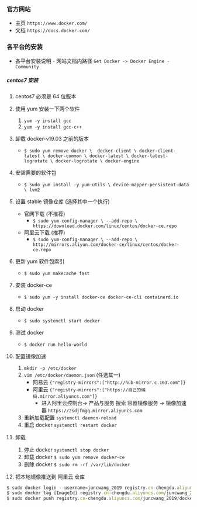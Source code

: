 ### 官方网站

+ 主页 `https://www.docker.com/`
+ 文档 `https://docs.docker.com/`

### 各平台的安装

+ 各平台安装说明 - 网站文档内路径 `Get Docker -> Docker Engine - Community`

##### centos7 安装

1. centos7 必须是 64 位版本
2. 使用 yum 安装一下两个软件
    1. `yum -y install gcc`
    2. `yum -y install gcc-c++`
3. 卸载 docker-v19.03 之前的版本
    + `$ sudo yum remove docker \ 
                  docker-client \
                  docker-client-latest \
                  docker-common \
                  docker-latest \
                  docker-latest-logrotate \
                  docker-logrotate \
                  docker-engine`
4. 安装需要的软件包
    + `$ sudo yum install -y yum-utils \
                                device-mapper-persistent-data \
                                lvm2`
5. 设置 stable 镜像仓库 (选择其中一个执行)
    + 官网下载 (不推荐)
        + `$ sudo yum-config-manager \
                    --add-repo \
                    https://download.docker.com/linux/centos/docker-ce.repo`
    + 阿里云下载 (推荐)
        + `$ sudo yum-config-manager \
                    --add-repo \
                    http://mirrors.aliyun.com/docker-ce/linux/centos/docker-ce.repo`
6. 更新 yum 软件包索引
    + `$ sudo yum makecache fast`
7. 安装 docker-ce
    + `$ sudo yum -y install docker-ce docker-ce-cli containerd.io`
8. 启动 docker
    + `$ sudo systemctl start docker`
9. 测试 docker
    + `$ docker run hello-world`
10. 配置镜像加速
    1. `mkdir -p /etc/docker`
    2. `vim /etc/docker/daemon.json` (任选其一)
        + 网易云 `{"registry-mirrors":["http://hub-mirror.c.163.com"]}`
        + 阿里云 `{"registry-mirrors":["https://自己的编码.mirror.aliyuncs.com"]}`
            + 进入阿里云控制台-> 产品与服务 搜索 容器镜像服务 -> 镜像加速器 `https://2sdjfmgq.mirror.aliyuncs.com`
    3. 重新加载配置 `systemctl daemon-reload`
    4. 重启 docker `systemctl restart docker`
11. 卸载
    1. 停止 docker `systemctl stop docker`
    2. 卸载 docker `$ sudo yum remove docker-ce`
    3. 删除 docker `$ sudo rm -rf /var/lib/docker`

12. 把本地镜像推送到 阿里云 仓库
```js
$ sudo docker login --username=juncwang_2019 registry.cn-chengdu.aliyuncs.com
$ sudo docker tag [ImageId] registry.cn-chengdu.aliyuncs.com/juncwang_2019/docker:[镜像版本号]
$ sudo docker push registry.cn-chengdu.aliyuncs.com/juncwang_2019/docker:[镜像版本号]
```